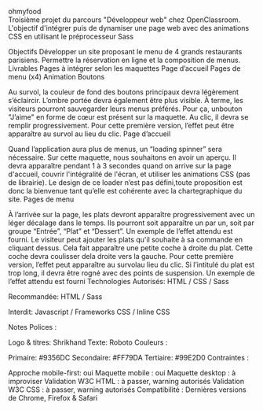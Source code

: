 ohmyfood</br>
Troisième projet du parcours "Développeur web" chez OpenClassroom. L'objectif d'intégrer puis de dynamiser une page web avec des animations CSS en utilisant le préprocesseur Sass

Objectifs
Développer un site proposant le menu de 4 grands restaurants parisiens.
Permettre la réservation en ligne et la composition de menus.
Livrables
Pages à intégrer selon les maquettes
Page d’accueil
Pages de menu (x4)
Animation
Boutons

Au survol, la couleur de fond des boutons principaux devra légèrement s’éclaircir. L’ombre portée devra également être plus visible.
À terme, les visiteurs pourront sauvegarder leurs menus préférés. Pour ça, unbouton "J’aime" en forme de cœur est présent sur la maquette. Au clic, il devra se remplir progressivement. Pour cette première version, l’effet peut être apparaître au survol au lieu du clic.
Page d’accueil

Quand l’application aura plus de menus, un “loading spinner” sera nécessaire. Sur cette maquette, nous souhaitons en avoir un aperçu. Il devra apparaître pendant 1 à 3 secondes quand on arrive sur la page d'accueil, couvrir l'intégralité de l'écran, et utiliser les animations CSS (pas de librairie). Le design de ce loader n’est pas défini,toute proposition est donc la bienvenue tant qu’elle est cohérente avec la chartegraphique du site.
Pages de menu

À l’arrivée sur la page, les plats devront apparaître progressivement avec un léger décalage dans le temps. Ils pourront soit apparaître un par un, soit par groupe “Entrée”, “Plat” et “Dessert”. Un exemple de l’effet attendu est fourni.
Le visiteur peut ajouter les plats qu'il souhaite à sa commande en cliquant dessus. Cela fait apparaître une petite coche à droite du plat. Cette coche devra coulisser dela droite vers la gauche. Pour cette première version, l’effet peut apparaître au survolau lieu du clic. Si l’intitulé du plat est trop long, il devra être rogné avec des points de suspension. Un exemple de l’effet attendu est fourni
Technologies
Autorisés: HTML / CSS / Sass

Recommandée: HTML / Sass

Interdit: Javascript / Frameworks CSS / Inline CSS

Notes
Polices :

Logo & titres: Shrikhand
Texte: Roboto
Couleurs :

Primaire: #9356DC
Secondaire: #FF79DA
Tertiaire: #99E2D0
Contraintes :

Approche mobile-first: oui
Maquette mobile : oui
Maquette desktop : à improviser
Validation W3C HTML : à passer, warning autorisés
Validation W3C CSS : à passer, warning autorisés
Compatibilité : Dernières versions de Chrome, Firefox & Safari

